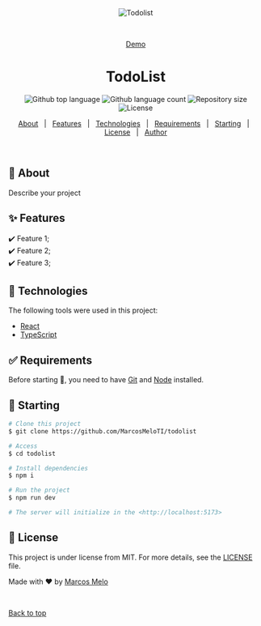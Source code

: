 <div align="center" id="top"> 
  <img src="./.github/app.gif" alt="Todolist" />

  &#xa0;

  <a href="https://todolistmelo.netlify.app">Demo</a>
</div>

<h1 align="center">TodoList</h1>

<p align="center">
  <img alt="Github top language" src="https://img.shields.io/github/languages/top/MarcosMeloTI/todolist?color=56BEB8">

  <img alt="Github language count" src="https://img.shields.io/github/languages/count/MarcosMeloTI/todolist?color=56BEB8">

  <img alt="Repository size" src="https://img.shields.io/github/repo-size/MarcosMeloTI/todolist?color=56BEB8">

  <img alt="License" src="https://img.shields.io/github/license/MarcosMeloTI/todolist?color=56BEB8">

  <!-- <img alt="Github issues" src="https://img.shields.io/github/issues/{{YOUR_GITHUB_USERNAME}}/todolist?color=56BEB8" /> -->

  <!-- <img alt="Github forks" src="https://img.shields.io/github/forks/{{YOUR_GITHUB_USERNAME}}/todolist?color=56BEB8" /> -->

  <!-- <img alt="Github stars" src="https://img.shields.io/github/stars/{{YOUR_GITHUB_USERNAME}}/todolist?color=56BEB8" /> -->
</p>

<!-- Status -->

<!-- <h4 align="center"> 
	🚧  Todolist 🚀 Under construction...  🚧
</h4> 

<hr> -->

<p align="center">
  <a href="#dart-about">About</a> &#xa0; | &#xa0; 
  <a href="#sparkles-features">Features</a> &#xa0; | &#xa0;
  <a href="#rocket-technologies">Technologies</a> &#xa0; | &#xa0;
  <a href="#white_check_mark-requirements">Requirements</a> &#xa0; | &#xa0;
  <a href="#checkered_flag-starting">Starting</a> &#xa0; | &#xa0;
  <a href="#memo-license">License</a> &#xa0; | &#xa0;
  <a href="https://github.com/MarcosMeloTI" target="_blank">Author</a>
</p>

<br>

## :dart: About ##

Describe your project

## :sparkles: Features ##

:heavy_check_mark: Feature 1;\
:heavy_check_mark: Feature 2;\
:heavy_check_mark: Feature 3;

## :rocket: Technologies ##

The following tools were used in this project:

- [React](https://pt-br.reactjs.org/)
- [TypeScript](https://www.typescriptlang.org/)

## :white_check_mark: Requirements ##

Before starting :checkered_flag:, you need to have [Git](https://git-scm.com) and [Node](https://nodejs.org/en/) installed.

## :checkered_flag: Starting ##

```bash
# Clone this project
$ git clone https://github.com/MarcosMeloTI/todolist

# Access
$ cd todolist

# Install dependencies
$ npm i

# Run the project
$ npm run dev

# The server will initialize in the <http://localhost:5173>
```

## :memo: License ##

This project is under license from MIT. For more details, see the [LICENSE](LICENSE.md) file.


Made with :heart: by <a href="https://github.com/MarcosMeloTI" target="_blank">Marcos Melo</a>

&#xa0;

<a href="#top">Back to top</a>

